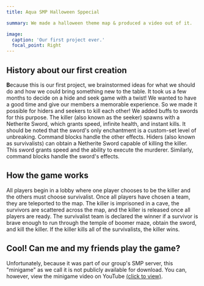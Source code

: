 ```yaml
---
title: Aqua SMP Halloween Sppecial

summary: We made a halloween theme map & produced a video out of it.

image:
  caption: 'Our first project ever.'
  focal_point: Right
---
```


## History about our first creation

**B**ecause this is our first project, we brainstormed ideas for what we should do and how we could bring something new to the table. It took us a few months to decide on a hide and seek game with a twist! We wanted to have a good time and give our members a memorable experience. So we made it possible for hiders and seekers to kill each other! We added buffs to swords for this purpose. The killer (also known as the seeker) spawns with a Netherite Sword, which grants speed, infinite health, and instant kills. It should be noted that the sword's only enchantment is a custom-set level of unbreaking. Command blocks handle the other effects. Hiders (also known as survivalists) can obtain a Netherite Sword capable of killing the killer. This sword grants speed and the ability to execute the murderer. Similarly, command blocks handle the sword's effects.

## How the game works
All players begin in a lobby where one player chooses to be the killer and the others must choose survivalist. Once all players have chosen a team, they are teleported to the map. The killer is imprisoned in a cave, the survivors are scattered across the map, and the killer is released once all players are ready. The survivalist team is declared the winner if a survivor is brave enough to run through the temple of boomer maze, obtain the sword, and kill the killer. If the killer kills all of the survivalists, the killer wins.

## Cool! Can me and my friends play the game?

Unfortunately, because it was part of our group's SMP server, this "minigame" as we call it is not publicly available for download. You can, however, view the minigame video on YouTube [(click to view)](https://www.youtube.com/watch?v=E-iV5p-HBD8).
